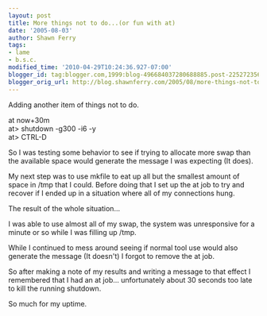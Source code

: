```yaml
---
layout: post
title: More things not to do...(or fun with at)
date: '2005-08-03'
author: Shawn Ferry
tags:
- lame
- b.s.c.
modified_time: '2010-04-29T10:24:36.927-07:00'
blogger_id: tag:blogger.com,1999:blog-496684037280688885.post-2252723566857428275
blogger_orig_url: http://blog.shawnferry.com/2005/08/more-things-not-to-door-fun-with-at.html
---
```


Adding another item of things not to do.  
  
at now+30m  
at> shutdown -g300 -i6 -y  
at> CTRL-D  
  
So I was testing some behavior to see if trying to allocate more swap than the
available space would generate the message I was expecting (It does).  
  
My next step was to use mkfile to eat up all but the smallest amount of space
in /tmp that I could. Before doing that I set up the at job to try and recover
if I ended up in a situation where all of my connections hung.  
  
The result of the whole situation...  
  
I was able to use almost all of my swap, the system was unresponsive for a
minute or so while I was filling up /tmp.  
  
While I continued to mess around seeing if normal tool use would also generate
the message (It doesn't) I forgot to remove the at job.  
  
So after making a note of my results and writing a message to that effect I
remembered that I had an at job... unfortunately about 30 seconds too late to
kill the running shutdown.  
  
So much for my uptime.  

